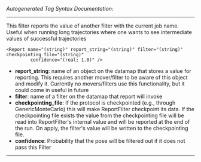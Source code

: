 _Autogenerated Tag Syntax Documentation:_

---
This filter reports the value of another filter with the current job name. Useful when running long trajectories where one wants to see intermediate values of successful trajectories

```
<Report name="(string)" report_string="(string)" filter="(string)" checkpointing_file="(string)"
         confidence="(real; 1.0)" />
```

-   **report_string**: name of an object on the datamap that stores a value for reporting. This requires another mover/filter to be aware of this object and modify it. Currently no movers/filters use this functionality, but it could come in useful in future
-   **filter**: name of a filter on the datamap that report will invoke
-   **checkpointing_file**: If the protocol is checkpointed (e.g., through GenericMonteCarlo) this will make ReportFilter checkpoint its data. If the checkpointing file exists the value from the checkpointing file will be read into ReportFilter's internal value and will be reported at the end of the run. On apply, the filter's value will be written to the checkpointing file.
-   **confidence**: Probability that the pose will be filtered out if it does not pass this Filter

---

